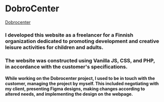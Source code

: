 # DobroCenter
<a href="https://dobrocenter.fi">Dobrocenter</a>

### I developed this website as a freelancer for a Finnish organization dedicated to promoting development and creative leisure activities for children and adults.

### The website was constructed using Vanilla JS, CSS, and PHP, in accordance with the customer's specifications.

#### While working on the Dobrocenter project, I used to be in touch with the customer, managing the project by myself. This included negotiating with my client, presenting Figma designs, making changes according to altered needs, and implementing the design on the webpage.
